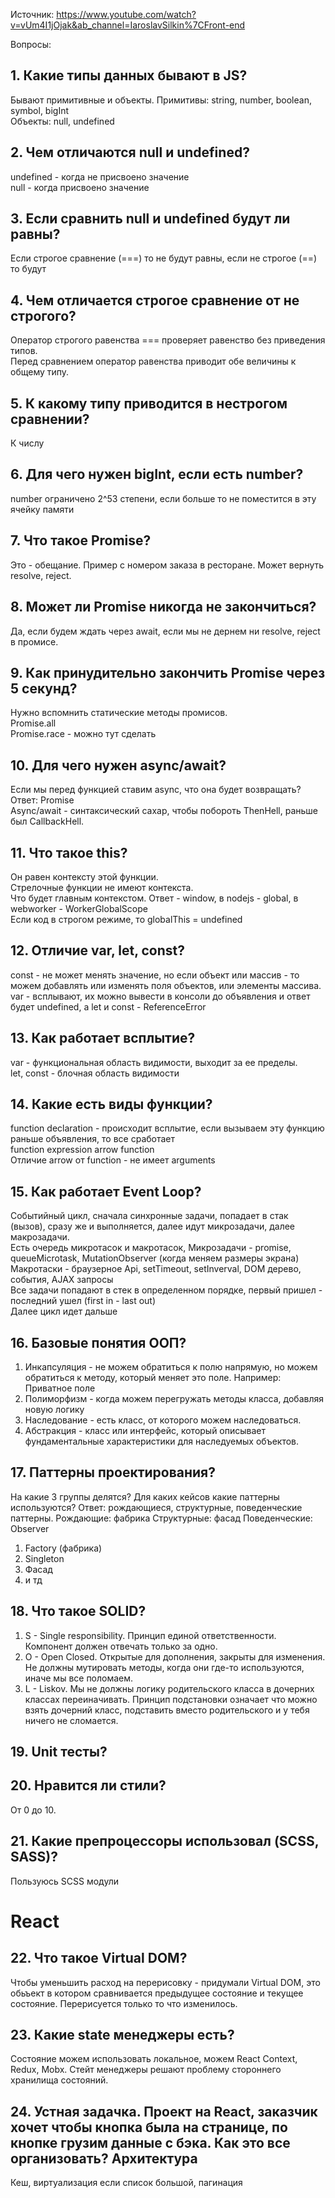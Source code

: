 Источник: https://www.youtube.com/watch?v=vUm4I1jOjak&ab_channel=IaroslavSilkin%7CFront-end

Вопросы:
## 1. Какие типы данных бывают в JS?
Бывают примитивные и объекты. Примитивы: string, number, boolean, symbol, bigInt \
Объекты: null, undefined

## 2. Чем отличаются null и undefined?
undefined - когда не присвоено значение \
null - когда присвоено значение

## 3. Если сравнить null и undefined будут ли равны?
Если строгое сравнение (===) то не будут равны, если не строгое (==) то будут

## 4. Чем отличается строгое сравнение от не строгого?
Оператор строгого равенства === проверяет равенство без приведения типов.\
Перед сравнением оператор равенства приводит обе величины к общему типу.

## 5. К какому типу приводится в нестрогом сравнении?
К числу

## 6. Для чего нужен bigInt, если есть number?
number ограничено 2^53 степени, если больше то не поместится в эту ячейку памяти

## 7. Что такое Promise?
Это - обещание. Пример с номером заказа в ресторане. Может вернуть resolve, reject.

## 8. Может ли Promise никогда не закончиться?
Да, если будем ждать через await, если мы не дернем ни resolve, reject в промисе.

## 9. Как принудительно закончить Promise через 5 секунд?
Нужно вспомнить статические методы промисов.\
Promise.all\
Promise.race - можно тут сделать

## 10. Для чего нужен async/await?
Если мы перед функцией ставим async, что она будет возвращать? Ответ: Promise\
Async/await - синтаксический сахар, чтобы побороть ThenHell, раньше был CallbackHell.

## 11. Что такое this?
Он равен контексту этой функции.\
Стрелочные функции не имеют контекста.\
Что будет главным контекстом. Ответ - window, в nodejs - global, в webworker - WorkerGlobalScope\
Если код в строгом режиме, то globalThis = undefined

## 12. Отличие var, let, const?
const - не может менять значение, но если объект или массив - то можем добавлять или изменять поля объектов, или элементы массива.\
var - всплывают, их можно вывести в консоли до объявления и ответ будет undefined, а let и const - ReferenceError 

## 13. Как работает всплытие?
var - функциональная область видимости, выходит за ее пределы.\
let, const - блочная область видимости

## 14. Какие есть виды функции?
function declaration - происходит всплытие, если вызываем эту функцию раньше объявления, то все сработает\
function expression 
arrow function\
Отличие arrow от function - не имеет arguments

## 15. Как работает Event Loop?
Событийный цикл, сначала синхронные задачи, попадает в стак (вызов), сразу же и выполняется, далее идут микрозадачи, далее макрозадачи.\
Есть очередь микротасок и макротасок,
Микрозадачи - promise, queueMicrotask, MutationObserver (когда меняем размеры экрана)\
Макротаски - браузерное Api, setTimeout, setInverval, DOM дерево, события, AJAX запросы\
Все задачи попадают в стек в определенном порядке, первый пришел - последний ушел (first in - last out)\
Далее цикл идет дальше

## 16. Базовые понятия ООП?
1. Инкапсуляция - не можем обратиться к полю напрямую, но можем обратиться к методу, который меняет это поле. Например: Приватное поле 
2. Полиморфизм - когда можем перегружать методы класса, добавляя новую логику
3. Наследование - есть класс, от которого можем наследоваться. 
4. Абстракция - класс или интерфейс, который описывает фундаментальные характеристики для наследуемых объектов.

## 17. Паттерны проектирования?
На какие 3 группы делятся?
Для каких кейсов какие паттерны используются?
Ответ: рождающиеся, структурные, поведенческие паттерны.
Рождающие: фабрика
Структурные: фасад
Поведенческие: Observer

1. Factory (фабрика)
2. Singleton
3. Фасад
4. и тд

## 18. Что такое SOLID?
1. S - Single responsibility. Принцип единой ответственности. Компонент должен отвечать только за одно.
2. O - Open Closed. Открытые для дополнения, закрыты для изменения. Не должны мутировать методы, когда они где-то используются, иначе мы все поломаем.
3. L - Liskov. Мы не должны логику родительского класса в дочерних классах переиначивать. Принцип подстановки означает что можно взять дочерний класс, подставить вместо родительского и у тебя ничего не сломается.

## 19. Unit тесты?

## 20. Нравится ли стили?
От 0 до 10.

## 21. Какие препроцессоры использовал (SCSS, SASS)?
Пользуюсь SCSS модули

# React
## 22. Что такое Virtual DOM?
Чтобы уменьшить расход на перерисовку - придумали Virtual DOM, это обьъект в котором сравнивается предыдущее состояние и текущее состояние. Перерисуется только то что изменилось.

## 23. Какие state менеджеры есть?
Состояние можем использовать локальное, можем React Context, Redux, Mobx. Стейт менеджеры решают проблему стороннего хранилища состояний.

## 24. Устная задачка. Проект на React, заказчик хочет чтобы кнопка была на странице, по кнопке грузим данные с бэка. Как это все организовать? Архитектура
Кеш, виртуализация если список большой, пагинация
